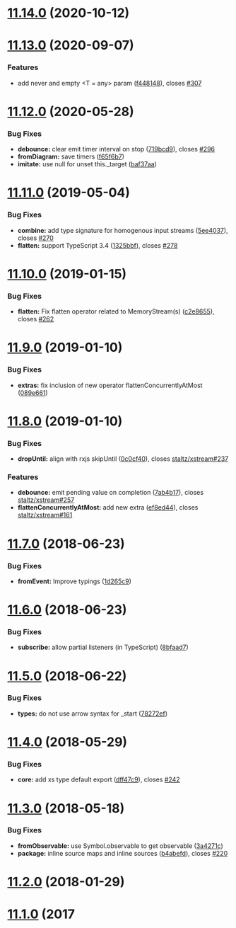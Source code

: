 <a name="11.14.0"></a>
# [11.14.0](https://github.com/staltz/xstream/compare/v11.13.0...v11.14.0) (2020-10-12)



<a name="11.13.0"></a>
# [11.13.0](https://github.com/staltz/xstream/compare/v11.12.0...v11.13.0) (2020-09-07)


### Features

* add never and empty <T = any> param ([f448148](https://github.com/staltz/xstream/commit/f448148)), closes [#307](https://github.com/staltz/xstream/issues/307)



<a name="11.12.0"></a>
# [11.12.0](https://github.com/staltz/xstream/compare/v11.11.0...v11.12.0) (2020-05-28)


### Bug Fixes

* **debounce:** clear emit timer interval on stop ([719bcd9](https://github.com/staltz/xstream/commit/719bcd9)), closes [#296](https://github.com/staltz/xstream/issues/296)
* **fromDiagram:** save timers ([f65f6b7](https://github.com/staltz/xstream/commit/f65f6b7))
* **imitate:** use null for unset this._target ([baf37aa](https://github.com/staltz/xstream/commit/baf37aa))



<a name="11.11.0"></a>
# [11.11.0](https://github.com/staltz/xstream/compare/v11.10.0...v11.11.0) (2019-05-04)


### Bug Fixes

* **combine:** add type signature for homogenous input streams ([5ee4037](https://github.com/staltz/xstream/commit/5ee4037)), closes [#270](https://github.com/staltz/xstream/issues/270)
* **flatten:** support TypeScript 3.4 ([1325bbf](https://github.com/staltz/xstream/commit/1325bbf)), closes [#278](https://github.com/staltz/xstream/issues/278)



<a name="11.10.0"></a>
# [11.10.0](https://github.com/staltz/xstream/compare/v11.9.0...v11.10.0) (2019-01-15)


### Bug Fixes

* **flatten:** Fix flatten operator related to MemoryStream(s) ([c2e8655](https://github.com/staltz/xstream/commit/c2e8655)), closes [#262](https://github.com/staltz/xstream/issues/262)



<a name="11.9.0"></a>
# [11.9.0](https://github.com/staltz/xstream/compare/v11.8.0...v11.9.0) (2019-01-10)


### Bug Fixes

* **extras:** fix inclusion of new operator flattenConcurrentlyAtMost ([089e661](https://github.com/staltz/xstream/commit/089e661))



<a name="11.8.0"></a>
# [11.8.0](https://github.com/staltz/xstream/compare/v11.7.0...v11.8.0) (2019-01-10)


### Bug Fixes

* **dropUntil:** align with rxjs skipUntil ([0c0cf40](https://github.com/staltz/xstream/commit/0c0cf40)), closes [staltz/xstream#237](https://github.com/staltz/xstream/issues/237)


### Features

* **debounce:** emit pending value on completion ([7ab4b17](https://github.com/staltz/xstream/commit/7ab4b17)), closes [staltz/xstream#257](https://github.com/staltz/xstream/issues/257)
* **flattenConcurrentlyAtMost:** add new extra ([ef8ed44](https://github.com/staltz/xstream/commit/ef8ed44)), closes [staltz/xstream#161](https://github.com/staltz/xstream/issues/161)



<a name="11.7.0"></a>
# [11.7.0](https://github.com/staltz/xstream/compare/v11.6.0...v11.7.0) (2018-06-23)


### Bug Fixes

* **fromEvent:** Improve typings ([1d265c9](https://github.com/staltz/xstream/commit/1d265c9))



<a name="11.6.0"></a>
# [11.6.0](https://github.com/staltz/xstream/compare/v11.5.0...v11.6.0) (2018-06-23)


### Bug Fixes

* **subscribe:** allow partial listeners (in TypeScript) ([8bfaad7](https://github.com/staltz/xstream/commit/8bfaad7))



<a name="11.5.0"></a>
# [11.5.0](https://github.com/staltz/xstream/compare/v11.4.0...v11.5.0) (2018-06-22)


### Bug Fixes

* **types:** do not use arrow syntax for _start ([78272ef](https://github.com/staltz/xstream/commit/78272ef))



<a name="11.4.0"></a>
# [11.4.0](https://github.com/staltz/xstream/compare/v11.3.0...v11.4.0) (2018-05-29)


### Bug Fixes

* **core:** add xs type default export ([dff47c9](https://github.com/staltz/xstream/commit/dff47c9)), closes [#242](https://github.com/staltz/xstream/issues/242)



<a name="11.3.0"></a>
# [11.3.0](https://github.com/staltz/xstream/compare/v11.2.0...v11.3.0) (2018-05-18)


### Bug Fixes

* **fromObservable:** use Symbol.observable to get observable ([3a4271c](https://github.com/staltz/xstream/commit/3a4271c))
* **package:** inline source maps and inline sources ([b4abefd](https://github.com/staltz/xstream/commit/b4abefd)), closes [#220](https://github.com/staltz/xstream/issues/220)



<a name="11.2.0"></a>
# [11.2.0](https://github.com/staltz/xstream/compare/v11.1.0...v11.2.0) (2018-01-29)



<a name="11.1.0"></a>
# [11.1.0](https://github.com/staltz/xstream/compare/v11.0.0...v11.1.0) (2017